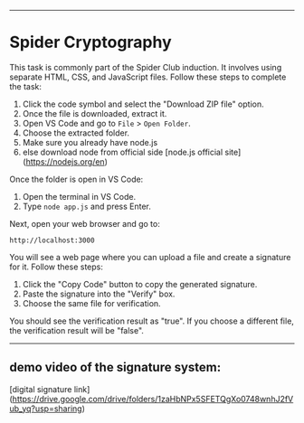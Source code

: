 

---

# Spider Cryptography

This task is commonly part of the Spider Club induction. It involves using separate HTML, CSS, and JavaScript files. Follow these steps to complete the task:

1. Click the code symbol and select the "Download ZIP file" option.
2. Once the file is downloaded, extract it.
3. Open VS Code and go to `File` > `Open Folder`.
4. Choose the extracted folder.
5. Make sure you already have node.js
6. else download node from official side
 [node.js official site] (https://nodejs.org/en)

Once the folder is open in VS Code:

1. Open the terminal in VS Code.
2. Type `node app.js` and press Enter.

Next, open your web browser and go to:

```
http://localhost:3000
```

You will see a web page where you can upload a file and create a signature for it. Follow these steps:

1. Click the "Copy Code" button to copy the generated signature.
2. Paste the signature into the "Verify" box.
3. Choose the same file for verification.

You should see the verification result as "true". If you choose a different file, the verification result will be "false".

---
## demo video of the signature system:
 [digital signature link] (https://drive.google.com/drive/folders/1zaHbNPx5SFETQgXo0748wnhJ2fVub_yq?usp=sharing)

